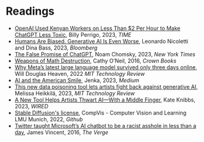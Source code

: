 # Readings

- [OpenAI Used Kenyan Workers on Less Than $2 Per Hour to Make ChatGPT Less Toxic](https://time.com/6247678/openai-chatgpt-kenya-workers/), Billy Perrigo, 2023, _TIME_
- [Humans Are Biased. Generative AI Is Even Worse](https://www.bloomberg.com/graphics/2023-generative-ai-bias/), Leonardo Nicoletti and Dina Bass, 2023, _Bloomberg_
- [The False Promise of ChatGPT](https://www.nytimes.com/2023/03/08/opinion/noam-chomsky-chatgpt-ai.html), Noam Chomsky, 2023, _New York Times_
- [Weapons of Math Destruction](https://www.penguinrandomhouse.com/books/241363/weapons-of-math-destruction-by-cathy-oneil/), Cathy O’Neil, 2016, _Crown Books_
- [Why Meta’s latest large language model survived only three days online](https://www.technologyreview.com/2022/11/18/1063487/meta-large-language-model-ai-only-survived-three-days-gpt-3-science/), Will Douglas Heaven, 2022 _MIT Technology Review_
- [AI and the American Smile](https://medium.com/@socialcreature/ai-and-the-american-smile-76d23a0fbfaf), Jenka, 2023, _Medium_
- [This new data poisoning tool lets artists fight back against generative AI](https://www.technologyreview.com/2023/10/23/1082189/data-poisoning-artists-fight-generative-ai/), Melissa Heikkilä, 2023, _MIT Technology Review_
- [A New Tool Helps Artists Thwart AI—With a Middle Finger](https://www.wired.com/story/kudurru-ai-scraping-block-poisoning-spawning/), Kate Knibbs, 2023, _WIRED_
- [Stable Diffusion's license](https://github.com/CompVis/stable-diffusion/blob/main/LICENSE), CompVis - Computer Vision and Learning LMU Munich, 2022, _Github_
- [Twitter taught Microsoft’s AI chatbot to be a racist asshole in less than a day](https://www.theverge.com/2016/3/24/11297050/tay-microsoft-chatbot-racist), James Vincent, 2016, _The Verge_
